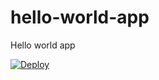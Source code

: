 # hello-world-app
Hello world app

[![Deploy](https://www.oomwoo.com/wp-content/uploads/2018/11/deploy.png)](https://kaia.ai/deploy)

